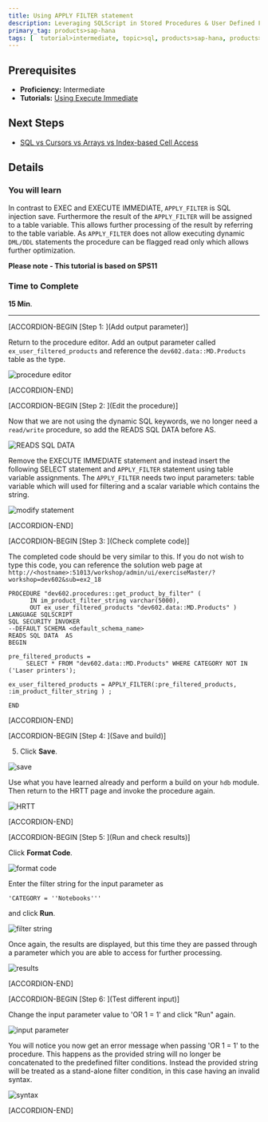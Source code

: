 ```yaml
---
title: Using APPLY FILTER statement
description: Leveraging SQLScript in Stored Procedures & User Defined Functions
primary_tag: products>sap-hana
tags: [  tutorial>intermediate, topic>sql, products>sap-hana, products>sap-hana\,-express-edition  ]
---
```

## Prerequisites  
- **Proficiency:** Intermediate
- **Tutorials:** [Using Execute Immediate](https://www.sap.com/developer/tutorials/xsa-sqlscript-execute.html)

## Next Steps
- [SQL vs Cursors vs Arrays vs Index-based Cell Access](https://www.sap.com/developer/tutorials/xsa-sqlscript-sql-cursor.html)

## Details
### You will learn  
In contrast to EXEC and EXECUTE IMMEDIATE, `APPLY_FILTER` is SQL injection save. Furthermore the result of the `APPLY_FILTER` will be assigned to a table variable. This allows further processing of the result by referring to the table variable. As `APPLY_FILTER` does not allow executing dynamic `DML/DDL` statements the procedure can be flagged read only which allows further optimization.

**Please note - This tutorial is based on SPS11**

### Time to Complete
**15 Min**.

---


[ACCORDION-BEGIN [Step 1: ](Add output parameter)]

Return to the procedure editor. Add an output parameter called `ex_user_filtered_products` and reference the `dev602.data::MD.Products` table as the type.

![procedure editor](1.png)


[ACCORDION-END]

[ACCORDION-BEGIN [Step 2: ](Edit the procedure)]

Now that we are not using the dynamic SQL keywords, we no longer need a `read/write` procedure, so add the READS SQL DATA before AS.

![READS SQL DATA](2.png)

Remove the EXECUTE IMMEDIATE statement and instead insert the following SELECT statement and `APPLY_FILTER` statement using table variable assignments. The `APPLY_FILTER` needs two input parameters: table variable which will used for filtering and a scalar variable which contains the string.

![modify statement](3.png)


[ACCORDION-END]

[ACCORDION-BEGIN [Step 3: ](Check complete code)]

The completed code should be very similar to this. If you do not wish to type this code, you can reference the solution web page at `http://<hostname>:51013/workshop/admin/ui/exerciseMaster/?workshop=dev602&sub=ex2_18`

```
PROCEDURE "dev602.procedures::get_product_by_filter" (      IN im_product_filter_string varchar(5000),      OUT ex_user_filtered_products "dev602.data::MD.Products" )LANGUAGE SQLSCRIPTSQL SECURITY INVOKER--DEFAULT SCHEMA <default_schema_name>READS SQL DATA  ASBEGINpre_filtered_products =     SELECT * FROM "dev602.data::MD.Products" WHERE CATEGORY NOT IN ('Laser printers');ex_user_filtered_products = APPLY_FILTER(:pre_filtered_products, :im_product_filter_string ) ;END
```


[ACCORDION-END]

[ACCORDION-BEGIN [Step 4: ](Save and build)]

5. Click **Save**.

![save](5.png)

Use what you have learned already and perform a build on your `hdb` module. Then return to the HRTT page and invoke the procedure again.

![HRTT](6.png)


[ACCORDION-END]

[ACCORDION-BEGIN [Step 5: ](Run and check results)]

Click **Format Code**.

![format code](7.png)

Enter the filter string for the input parameter as

```
'CATEGORY = ''Notebooks'''
```
and click **Run**.

![filter string](8.png)



Once again, the results are displayed, but this time they are passed through a parameter which you are able to access for further processing.

![results](9.png)


[ACCORDION-END]

[ACCORDION-BEGIN [Step 6: ](Test different input)]

Change the input parameter value to 'OR 1 = 1' and click "Run" again.

![input parameter](10.png)

You will notice you now get an error message when passing 'OR 1 = 1' to the procedure. This happens as the provided string will no longer be concatenated to the predefined filter conditions. Instead the provided string will be treated as a stand-alone filter condition, in this case having an invalid syntax.

![syntax](11.png)


[ACCORDION-END]

